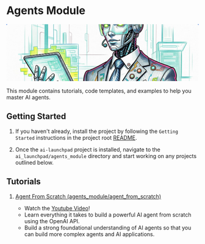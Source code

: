 # Agents Module

![Agents](../static/ai_agent.png)

This module contains tutorials, code templates, and examples to help you master AI agents.

## Getting Started

1. If you haven't already, install the project by following the `Getting Started` instructions in the project root [README](../../README.md).

2. Once the `ai-launchpad` project is installed, navigate to the `ai_launchpad/agents_module` directory and start working on any projects outlined below.

## Tutorials

1. [Agent From Scratch (agents_module/agent_from_scratch)](agent_from_scratch/README.md)

    - Watch the [Youtube Video](https://youtu.be/jsT4YUgz1E4)!
    - Learn everything it takes to build a powerful AI agent from scratch using the OpenAI API.
    - Build a strong foundational understanding of AI agents so that you can build more complex agents and AI applications.
